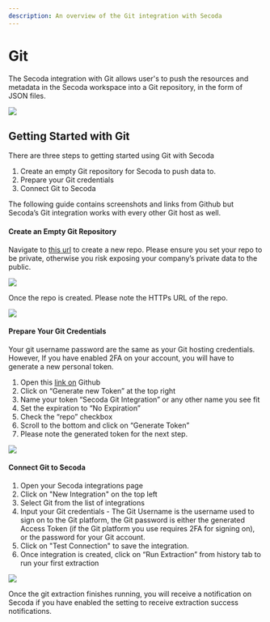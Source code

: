 ```yaml
---
description: An overview of the Git integration with Secoda
---
```


# Git

The Secoda integration with Git allows user's to push the resources and metadata in the Secoda workspace into a Git repository, in the form of JSON files.

![](https://secoda-public-media-assets.s3.amazonaws.com/39d23183-9dfc-48cb-8732-457f9b81403a.png)

## **Getting Started with Git** <a href="#h_3a4bfd6458" id="h_3a4bfd6458"></a>

There are three steps to getting started using Git with Secoda

1. Create an empty Git repository for Secoda to push data to.
2. Prepare your Git credentials
3. Connect Git to Secoda

The following guide contains screenshots and links from Github but Secoda’s Git integration works with every other Git host as well.

#### Create an Empty Git Repository <a href="#h_0f245132d2" id="h_0f245132d2"></a>

Navigate to [this url](https://github.com/new) to create a new repo. Please ensure you set your repo to be private, otherwise you risk exposing your company’s private data to the public.

![](https://secoda.intercom-attachments-1.com/i/o/436142123/0be2233ad5e024e388c18901/Screen\_Shot\_2021-12-17\_at\_11.19.54\_AM.png)

Once the repo is created. Please note the HTTPs URL of the repo.

![](https://secoda.intercom-attachments-1.com/i/o/436142128/75acb19462d5dc116c597aff/Screen\_Shot\_2021-12-17\_at\_11.29.34\_AM.png)

#### Prepare Your Git Credentials <a href="#h_1255353919" id="h_1255353919"></a>

Your git username password are the same as your Git hosting credentials. However, If you have enabled 2FA on your account, you will have to generate a new personal token.

1. Open this [link on](https://github.com/settings/tokens) Github
2. Click on “Generate new Token” at the top right
3. Name your token “Secoda Git Integration” or any other name you see fit
4. Set the expiration to “No Expiration”
5. Check the “repo” checkbox
6. Scroll to the bottom and click on “Generate Token”
7. Please note the generated token for the next step.

![](https://secoda.intercom-attachments-1.com/i/o/436142134/847a8df89ec800c2f717a5ef/Screen\_Shot\_2021-12-17\_at\_11.27.51\_AM.png)

#### Connect Git to Secoda <a href="#h_448e650cba" id="h_448e650cba"></a>

1. Open your Secoda integrations page
2. Click on "New Integration" on the top left
3. Select Git from the list of integrations
4. Input your Git credentials - The Git Username is the username used to sign on to the Git platform, the Git password is either the generated Access Token (if the Git platform you use requires 2FA for signing on), or the password for your Git account.
5. Click on "Test Connection" to save the integration.
6. Once integration is created, click on “Run Extraction” from history tab to run your first extraction

![](https://secoda-public-media-assets.s3.amazonaws.com/Screen%20Shot%202022-07-25%20at%203.38.24%20PM.png)

Once the git extraction finishes running, you will receive a notification on Secoda if you have enabled the setting to receive extraction success notifications.
